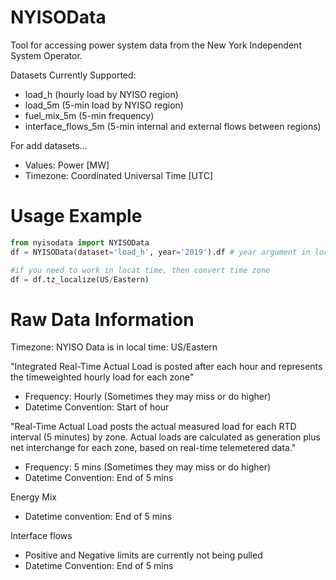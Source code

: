 # NYISOData
Tool for accessing power system data from the New York Independent System Operator.

Datasets Currently Supported:
- load_h  (hourly load by NYISO region)
- load_5m (5-min load by NYISO region)
- fuel_mix_5m (5-min frequency)
- interface_flows_5m (5-min internal and external flows between regions)

For add datasets...
- Values: Power [MW]
- Timezone: Coordinated Universal Time [UTC]

# Usage Example
```python
from nyisodata import NYISOData
df = NYISOData(dataset='load_h', year='2019').df # year argument in local time, but returns dataset in UTC 

#if you need to work in locat time, then convert time zone
df = df.tz_localize(US/Eastern)
```

# Raw Data Information

Timezone: NYISO Data is in local time: US/Eastern

"Integrated Real-Time Actual Load is posted after each hour and represents the timeweighted hourly load for each zone"
- Frequency: Hourly (Sometimes they may miss or do higher)
- Datetime Convention: Start of hour

"Real-Time Actual Load posts the actual measured load for each RTD interval (5 minutes) by zone. 
Actual loads are calculated as generation plus net interchange for each zone, based on real-time telemetered data."
- Frequency: 5 mins (Sometimes they may miss or do higher)
- Datetime Convention: End of 5 mins

Energy Mix
- Datetime convention: End of 5 mins


Interface flows
- Positive and Negative limits are currently not being pulled
- Datetime Convention: End of 5 mins
